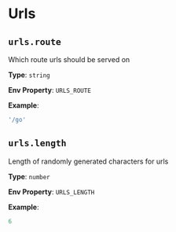 # Urls

## `urls.route`
Which route urls should be served on

**Type**: `string`

**Env Property**: `URLS_ROUTE`

**Example**:
```js
'/go'
```

## `urls.length`
Length of randomly generated characters for urls

**Type**: `number`

**Env Property**: `URLS_LENGTH`

**Example**:
```js
6
```